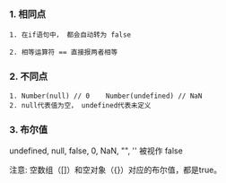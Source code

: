 
### 1. 相同点

    1. 在if语句中， 都会自动转为 false

    2. 相等运算符 == 直接报两者相等

    
### 2. 不同点

    1. Number(null) // 0    Number(undefined) // NaN
    2. null代表值为空， undefined代表未定义


### 3. 布尔值

undefined, null, false, 0, NaN, "", ''  被视作 false

注意: 空数组（[]）和空对象（{}）对应的布尔值，都是true。